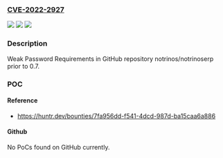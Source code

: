 ### [CVE-2022-2927](https://cve.mitre.org/cgi-bin/cvename.cgi?name=CVE-2022-2927)
![](https://img.shields.io/static/v1?label=Product&message=notrinos%2Fnotrinoserp&color=blue)
![](https://img.shields.io/static/v1?label=Version&message=n%2Fa&color=blue)
![](https://img.shields.io/static/v1?label=Vulnerability&message=CWE-521%20Weak%20Password%20Requirements&color=brighgreen)

### Description

Weak Password Requirements in GitHub repository notrinos/notrinoserp prior to 0.7.

### POC

#### Reference
- https://huntr.dev/bounties/7fa956dd-f541-4dcd-987d-ba15caa6a886

#### Github
No PoCs found on GitHub currently.

